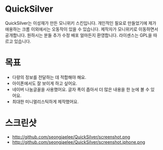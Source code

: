 # QuickSilver
QuickSilver는 이성재가 만든 모니위키 스킨입니다. 개인적인 필요로 만들었기에 제가 애용하는 크롬 이외에서는 오동작이 있을 수 있습니다. 제작자가 모니위키로 이동하면서 공개합니다. 원하시는 분들 추가 수정 배포 얼마든지 환영합니다. 라이센스는 GPL을 따르고 있습니다.

# 목표
* 다량의 정보를 전달하는 데 적합해야 해요.
* 아이폰에서도 잘 보이게 하고 싶어요.
* 네이버 나눔글꼴을 사용했어요. 글자 폭이 좁아서 더 많은 내용을 한 눈에 볼 수 있어요.
* 최대한 미니멀리스틱하게 제작했어요.

# 스크린샷
* http://github.com/seongjaelee/QuickSilver/screenshot.png
* http://github.com/seongjaelee/QuickSilver/screenshot.iphone.png
